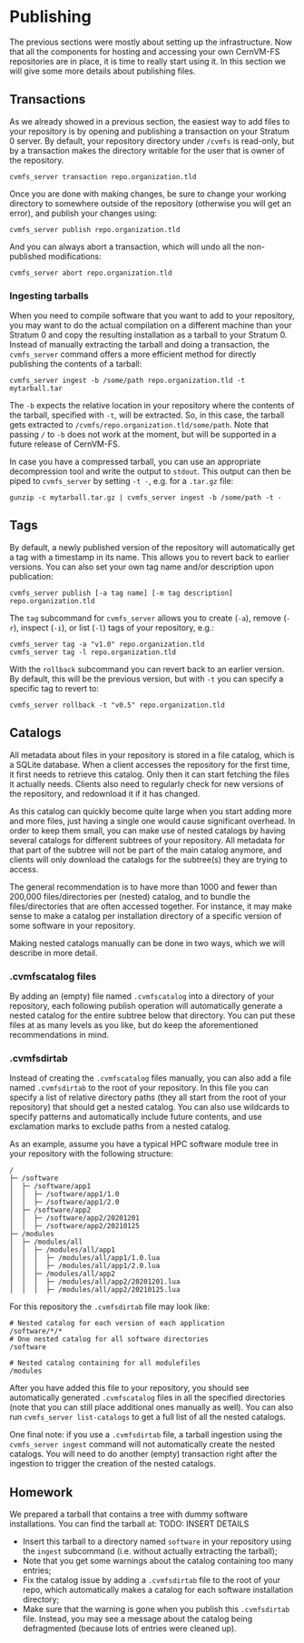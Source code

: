 # Publishing

The previous sections were mostly about setting up the infrastructure. Now that all the components for hosting and accessing your own CernVM-FS repositories are in place, it is time to really start using it.
In this section we will give some more details about publishing files.

## Transactions

As we already showed in a previous section, the easiest way to add files to your repository is by opening and publishing a transaction on your Stratum 0 server.
By default, your repository directory under `/cvmfs` is read-only, but by a transaction makes the directory writable for the user that is owner of the repository.
```
cvmfs_server transaction repo.organization.tld
```

Once you are done with making changes, be sure to change your working directory to somewhere outside of the
repository (otherwise you will get an error), and publish your changes using:
```
cvmfs_server publish repo.organization.tld
```

And you can always abort a transaction, which will undo all the non-published modifications:
```
cvmfs_server abort repo.organization.tld
```

### Ingesting tarballs

When you need to compile software that you want to add to your repository, you may want to do the actual compilation on a different machine than your Stratum 0 and copy the resulting installation as a tarball to your Stratum 0. Instead of manually extracting the tarball and doing a transaction, the `cvmfs_server` command offers a more efficient method for directly publishing the contents of a tarball:
```
cvmfs_server ingest -b /some/path repo.organization.tld -t mytarball.tar
```
The `-b` expects the relative location in your repository where the contents of the tarball, specified with `-t`, will be extracted. So, in this case, the tarball gets extracted to `/cvmfs/repo.organization.tld/some/path`. Note that passing `/` to `-b` does not work at the moment, but will be supported in a future release of CernVM-FS.

In case you have a compressed tarball, you can use an appropriate decompression tool and write the output to `stdout`.
This output can then be piped to `cvmfs_server` by setting `-t -`, e.g. for a `.tar.gz` file:
```
gunzip -c mytarball.tar.gz | cvmfs_server ingest -b /some/path -t -
```


## Tags

By default, a newly published version of the repository will automatically get a tag with a timestamp in its name. This allows you to revert back to earlier versions.
You can also set your own tag name and/or description upon publication:
```
cvmfs_server publish [-a tag name] [-m tag description] repo.organization.tld
```

The `tag` subcommand for `cvmfs_server` allows you to create (`-a`), remove (`-r`), inspect (`-i`), or list (`-l`) tags of your repository, e.g.:
```
cvmfs_server tag -a "v1.0" repo.organization.tld
cvmfs_server tag -l repo.organization.tld
```

With the `rollback` subcommand you can revert back to an earlier version. By default, this will be the previous version, but with `-t` you can specify a specific tag to revert to:
```
cvmfs_server rollback -t "v0.5" repo.organization.tld
```

## Catalogs
All metadata about files in your repository is stored in a file catalog, which is a SQLite database. When a client accesses the repository for the first time, it first needs to retrieve this catalog. Only then it can start fetching the files it actually needs. Clients also need to regularly check for new versions of the repository, and redownload it if it has changed.

As this catalog can quickly become quite large when you start adding more and more files, just having a single one would cause significant overhead.  In order to keep them small, you can make use of nested catalogs by having several catalogs for different subtrees of your repository. All metadata for that part of the subtree will not be part of the main catalog anymore, and clients will only download the catalogs for the subtree(s) they are trying to access.

The general recommendation is to have more than 1000 and fewer than 200,000 files/directories per (nested) catalog, and to bundle the files/directories that are often accessed together. For instance, it may make sense to make a catalog per installation directory of a specific version of some software in your repository.

Making nested catalogs manually can be done in two ways, which we will describe in more detail.

### .cvmfscatalog files
By adding an (empty) file named `.cvmfscatalog` into a directory of your repository, each following publish operation will automatically generate a nested catalog for the entire subtree below that directory. You can put these files at as many levels as you like, but do keep the aforementioned recommendations in mind.

### .cvmfsdirtab
Instead of creating the `.cvmfscatalog` files manually, you can also add a file named `.cvmfsdirtab` to the root of your repository. In this file you can specify a list of relative directory paths (they all start from the root of your repository) that should get a nested catalog. You can also use wildcards to specify patterns and automatically include future contents, and use exclamation marks to exclude paths from a nested catalog.

As an example, assume you have a typical HPC software module tree in your repository with the following structure:
```
/
├─ /software
│  ├─ /software/app1
│  │  ├─ /software/app1/1.0
│  │  ├─ /software/app1/2.0
│  ├─ /software/app2
│  │  ├─ /software/app2/20201201
│  │  ├─ /software/app2/20210125
├─ /modules
│  ├─ /modules/all
│  │  ├─ /modules/all/app1
│  │  │  ├─ /modules/all/app1/1.0.lua
│  │  │  ├─ /modules/all/app1/2.0.lua
│  │  ├─ /modules/all/app2
│  │  │  ├─ /modules/all/app2/20201201.lua
│  │  │  ├─ /modules/all/app2/20210125.lua
```

For this repository the `.cvmfsdirtab` file may look like:
```
# Nested catalog for each version of each application
/software/*/*
# One nested catalog for all software directories
/software

# Nested catalog containing for all modulefiles
/modules
```

After you have added this file to your repository, you should see automatically generated `.cvmfscatalog` files in all the specified directories (note that you can still place additional ones manually as well). You can also run `cvmfs_server list-catalogs` to get a full list of all the nested catalogs.

One final note: if you use a `.cvmfsdirtab` file, a tarball ingestion using the `cvmfs_server ingest` command will not automatically create the nested catalogs. You will need to do another (empty) transaction right after the ingestion to trigger the creation of the nested catalogs.


## Homework
We prepared a tarball that contains a tree with dummy software installations. You can find the tarball at:
TODO: INSERT DETAILS

- Insert this tarball to a directory named `software` in your repository using the `ingest` subcommand (i.e. without actually extracting the tarball);
- Note that you get some warnings about the catalog containing too many entries;
- Fix the catalog issue by adding a `.cvmfsdirtab` file to the root of your repo, which automatically makes a catalog for each software installation directory;
- Make sure that the warning is gone when you publish this `.cvmfsdirtab` file. Instead, you may see a message about the catalog being defragmented (because lots of entries were cleaned up).

